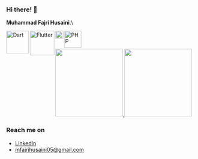 ### Hi there! 👋

**Muhammad Fajri Husaini**.\

  <a href="https://dart.dev/"><img align="left" alt="Dart" title="Dart" width="60px" src="https://upload.wikimedia.org/wikipedia/commons/f/fe/Dart_programming_language_logo.svg" /></a>
  <a href="https://flutter.dev/"><img align="left" alt="Flutter" title="Flutter" width="65px" src="https://upload.wikimedia.org/wikipedia/commons/1/17/Google-flutter-logo.png" /></a>
  <a href="https://www.javascript.com/"><img align="left" alt="JavaScript" title="JavaScript" width="21px" src="https://upload.wikimedia.org/wikipedia/commons/9/99/Unofficial_JavaScript_logo_2.svg" /></a>
  <a href="https://www.php.net/"><img align="left" alt="PHP" title="PHP" width="45px" src="https://upload.wikimedia.org/wikipedia/commons/2/27/PHP-logo.svg" /></a>
  <br>
  <br>

<p align="left">
<a href="https://github.com/mfajrihusaini02">
  <img height="180em" src="https://github-readme-stats-eight-theta.vercel.app/api?username=mfajrihusaini02&show_icons=true&theme=algolia&include_all_commits=true&count_private=true"/>
  <img height="180em" src="https://github-readme-stats-eight-theta.vercel.app/api/top-langs/?username=mfajrihusaini02&layout=compact&langs_count=8&theme=algolia"/>
</a>
</p>

### Reach me on
- <a href="https://www.linkedin.com/in/m-fajri-husaini-716741215/">LinkedIn</a>
- mfajrihusaini05@gmail.com
